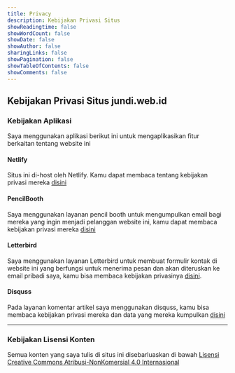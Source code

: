 ```yaml
---
title: Privacy
description: Kebijakan Privasi Situs
showReadingtime: false
showWordCount: false
showDate: false
showAuthor: false
sharingLinks: false
showPagination: false
showTableOfContents: false
showComments: false
---
```


## Kebijakan Privasi Situs jundi.web.id

### Kebijakan Aplikasi

Saya menggunakan aplikasi berikut ini untuk mengaplikasikan fitur berkaitan tentang website ini

#### Netlify

Situs ini di-host oleh Netlify. Kamu dapat membaca tentang kebijakan privasi mereka [disini](https://www.netlify.com/privacy/ 'Netlify Privasi')

#### PencilBooth

Saya menggunakan layanan pencil booth untuk mengumpulkan email bagi mereka yang ingin menjadi pelanggan website ini, kamu dapat membaca kebijakan privasi mereka [disini](https://pencilbooth.com/privacy) 

#### Letterbird   

Saya menggunakan layanan Letterbird untuk membuat formulir kontak di website ini yang berfungsi untuk menerima pesan dan akan diteruskan ke email pribadi saya, kamu bisa membaca kebijakan privasinya [disini](https://policies.goodenough.us/privacy/).

#### Disquss

Pada layanan komentar artikel saya menggunakan disquss, kamu bisa membaca kebijakan privasi mereka dan data yang mereka kumpulkan [disini](https://help.disqus.com/en/articles/1717103-disqus-privacy-policy 'Kebijakan Privasi Disquss')

---

### Kebijakan Lisensi Konten

Semua konten yang saya tulis di situs ini disebarluaskan di bawah [Lisensi Creative Commons Atribusi-NonKomersial 4.0 Internasional](http://creativecommons.org/licenses/by-nc/4.0/)
